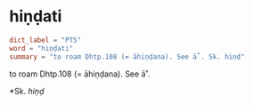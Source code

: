 # hiṇḍati

``` toml
dict_label = "PTS"
word = "hiṇḍati"
summary = "to roam Dhtp.108 (= āhiṇḍana). See ā˚. Sk. hiṇḍ"
```

to roam Dhtp.108 (= āhiṇḍana). See ā˚.

\*Sk. *hiṇḍ*

